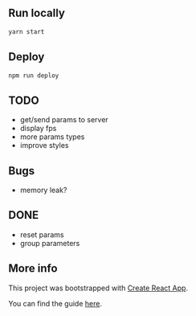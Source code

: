
## Run locally

```bash
yarn start
```

## Deploy

```sh
npm run deploy
```


## TODO

- get/send params to server
- display fps
- more params types
- improve styles

## Bugs

- memory leak?

## DONE
- reset params
- group parameters



## More info

This project was bootstrapped with [Create React App](https://github.com/facebookincubator/create-react-app).

You can find the guide [here](https://github.com/facebookincubator/create-react-app/blob/master/packages/react-scripts/template/README.md).
